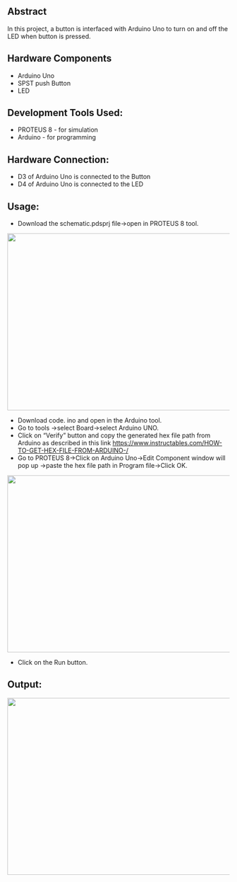 ## Abstract
In this project, a button is interfaced with Arduino Uno to turn on and off the LED when button is pressed.

## Hardware Components

- Arduino Uno
- SPST push Button
- LED

## Development Tools Used:

- PROTEUS 8 - for simulation
- Arduino - for programming

## Hardware Connection:

- D3 of Arduino Uno is connected to the Button
- D4 of Arduino Uno is connected to the LED

## Usage:
- Download the schematic.pdsprj file->open in PROTEUS 8 tool.

<img src=https://user-images.githubusercontent.com/84024571/135745438-2deae4ae-9da3-4f45-b245-975a5df501c1.PNG width="800" height="400">

- Download code. ino and open in the Arduino tool.
- Go to tools ->select Board->select Arduino UNO.
- Click on “Verify” button and copy the generated hex file path from Arduino as described in this link
  https://www.instructables.com/HOW-TO-GET-HEX-FILE-FROM-ARDUINO-/
- Go to PROTEUS 8->Click on Arduino Uno->Edit Component window will pop up ->paste the hex file path in       Program file->Click OK.
<img src=https://user-images.githubusercontent.com/84024571/132992989-2161269d-0baf-4f56-9f3c-890b1d71bbe5.PNG width="800" height="400">

- Click on the Run button.

## Output:

<img src=https://user-images.githubusercontent.com/84024571/135745531-14574407-9d6b-4a74-9817-d3668ef95d16.PNG width="800" height="400">
